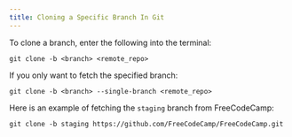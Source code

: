 ```yaml
---
title: Cloning a Specific Branch In Git
---
```

To clone a branch, enter the following into the terminal:  

    git clone -b <branch> <remote_repo>

If you only want to fetch the specified branch:  

    git clone -b <branch> --single-branch <remote_repo>

Here is an example of fetching the `staging` branch from FreeCodeCamp:  

    git clone -b staging https://github.com/FreeCodeCamp/FreeCodeCamp.git